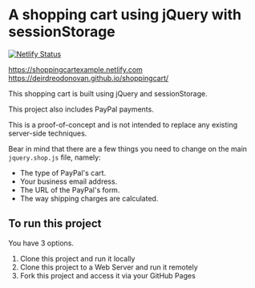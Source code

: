 # A shopping cart using jQuery with sessionStorage

[![Netlify Status](https://api.netlify.com/api/v1/badges/e7e9abaa-bbe7-49dd-badd-ce47216dc219/deploy-status)](https://app.netlify.com/sites/shoppingcartexample/deploys)

https://shoppingcartexample.netlify.com  
https://deirdreodonovan.github.io/shoppingcart/

This shopping cart is built using jQuery and sessionStorage. 

This project also includes PayPal payments.

This is a proof-of-concept and is not intended to replace any existing server-side techniques. 

Bear in mind that there are a few things you need to change on the main `jquery.shop.js` file, namely:

* The type of PayPal's cart.
* Your business email address.
* The URL of the PayPal's form.
* The way shipping charges are calculated.

## To run this project
You have 3 options. 
1. Clone this project and run it locally
2. Clone this project to a Web Server and run it remotely
3. Fork this project and access it via your GitHub Pages
